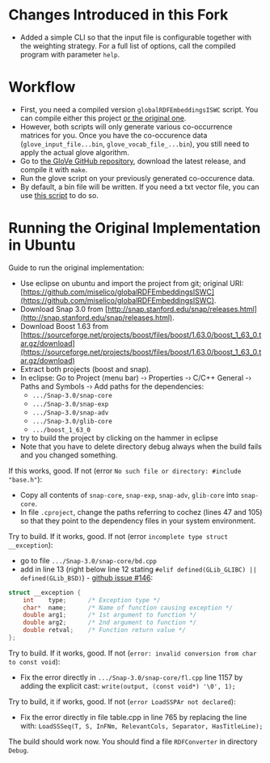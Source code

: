 # Changes Introduced in this Fork
- Added a simple CLI so that the input file is configurable together with the weighting strategy. For a full list of options, call the compiled program with parameter `help`.

# Workflow
- First, you need a compiled version `globalRDFEmbeddingsISWC` script. You can compile either this project [or the original one](#running-the-original-implementation-in-ubuntu).
- However, both scripts will only generate various co-occurrence matrices for you. Once you have the co-occurence data (`glove_input_file...bin`, `glove_vocab_file_...bin`), you still need to apply the actual glove algorithm.
- Go to [the GloVe GitHub repository](https://github.com/stanfordnlp/GloVe), download the latest release, and compile it with `make`.
- Run the glove script on your previously generated co-occurence data.
- By default, a bin file will be written. If you need a txt vector file, you can use [this script](https://gist.github.com/Prillan/641b5491b961ec25ec88fa3df953420e) to do so.


# Running the Original Implementation in Ubuntu
Guide to run the original implementation:

- Use eclipse on ubuntu and import the project from git; original URI: [https://github.com/miselico/globalRDFEmbeddingsISWC](https://github.com/miselico/globalRDFEmbeddingsISWC).
- Download Snap 3.0 from [http://snap.stanford.edu/snap/releases.html](http://snap.stanford.edu/snap/releases.html).
- Download Boost 1.63 from [https://sourceforge.net/projects/boost/files/boost/1.63.0/boost_1_63_0.tar.gz/download](https://sourceforge.net/projects/boost/files/boost/1.63.0/boost_1_63_0.tar.gz/download)
- Extract both projects (boost and snap).
- In eclipse: Go to Project (menu bar) -› Properties -› C/C++ General -› Paths and Symbols -› Add paths for the dependencies:
	- `.../Snap-3.0/snap-core`
	- `.../Snap-3.0/snap-exp`
	- `.../Snap-3.0/snap-adv`
	- `.../Snap-3.0/glib-core`
	- `.../boost_1_63_0`
- try to build the project by clicking on the hammer in eclipse
- Note that you have to delete directory debug always when the build fails and you changed something.

If this works, good. If not (error `No such file or directory: #include "base.h"`):
- Copy all contents of `snap-core`, `snap-exp`, `snap-adv`, `glib-core` into `snap-core`.
- In file `.cproject`, change the paths referring to cochez (lines 47 and 105) so that they point to the dependency files in your system environment.  

Try to build. If it works, good. If not (error `incomplete type struct __exception`):
- go to file `.../Snap-3.0/snap-core/bd.cpp`
- add in line 13 (right below line 12 stating `#elif defined(GLib_GLIBC) || defined(GLib_BSD)`) - [github issue #146](https://github.com/snap-stanford/snap/issues/146):
```C
struct __exception {
    int    type;      /* Exception type */
    char*  name;      /* Name of function causing exception */
    double arg1;      /* 1st argument to function */
    double arg2;      /* 2nd argument to function */
    double retval;    /* Function return value */
};
```

Try to build. If it works, good. If not (`error: invalid conversion from char to const void`):
- Fix the error directly in `.../Snap-3.0/snap-core/fl.cpp` line 1157 by adding the explicit cast:
`write(output, (const void*) '\0', 1);`

Try to build, it if works, good. If not (`error LoadSSPAr not declared`):
- Fix the error directly in file table.cpp in line 765 by replacing the line with:
`LoadSSSeq(T, S, InFNm, RelevantCols, Separator, HasTitleLine);`

The build should work now. You should find a file `RDFConverter` in directory `Debug`.
	
